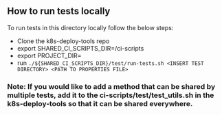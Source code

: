 ## How to run tests locally

To run tests in this directory locally follow the below steps:
- Clone the k8s-deploy-tools repo
- export SHARED_CI_SCRIPTS_DIR=<path to k8s-deploy-tools repo>/ci-scripts
- export PROJECT_DIR=<path to this repo root>
- run `./${SHARED_CI_SCRIPTS_DIR}/test/run-tests.sh <INSERT TEST DIRECTORY> <PATH TO PROPERTIES FILE>`


### Note: If you would like to add a method that can be shared by multiple tests, add it to the ci-scripts/test/test_utils.sh in the k8s-deploy-tools so that it can be shared everywhere.